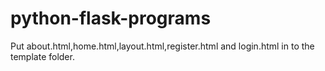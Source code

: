 # python-flask-programs
Put about.html,home.html,layout.html,register.html and login.html in to the template folder.
